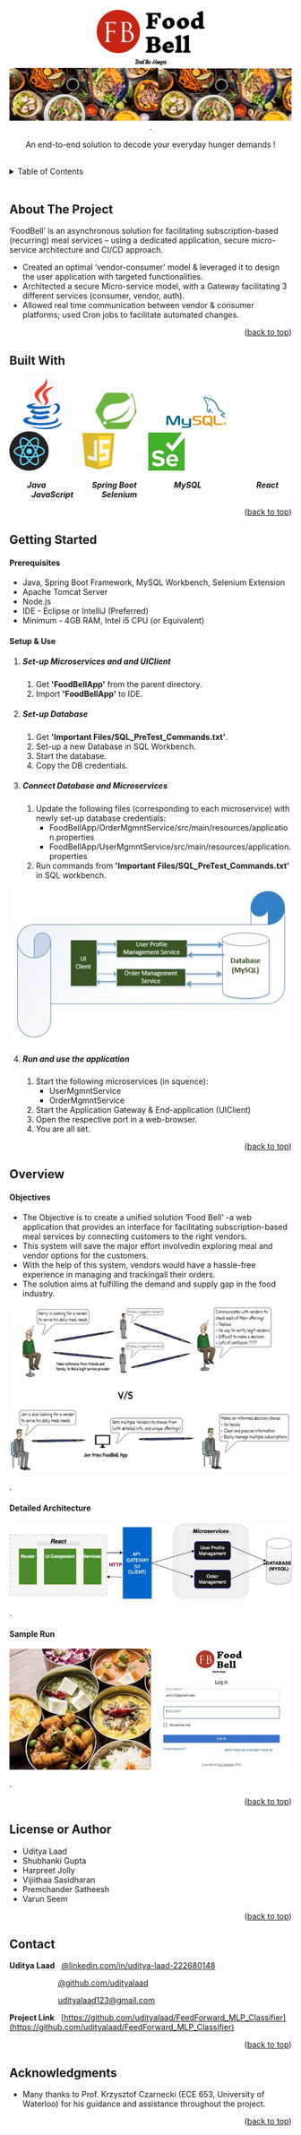 <!-- Reference:
https://github.com/othneildrew/Best-README-Template -->
<a name="readme-top"></a>


<!-- PROJECT LOGO -->
<br />
<div align="center">
  <img src="Read_Me_Content/TopLogo.jpg" alt="TopLogo.jpg" width="200">


  
  <img src="Read_Me_Content/top_label.jpg" alt="top_label.jpg">
  .

  <p align="center">
    An end-to-end solution to decode your everyday hunger demands !
  </p>
</div>

<br>

<!-- TABLE OF CONTENTS -->
<details>
  <summary>Table of Contents</summary>
  <ol>
    <li><a href="#about-the-project">About The Project</a></li>
    <li><a href="#built-with">Built With</a></li>
    <li><a href="#getting-started">Getting Started</a></li>
    <li><a href="#overview">Overview</a></li>
    <li><a href="#license-or-author">License or Author</a></li>
    <li><a href="#contact">Contact</a></li>
    <li><a href="#acknowledgments">Acknowledgments</a></li>
  </ol>
</details>

<br>

<!-- ABOUT THE PROJECT -->
## About The Project
  ‘FoodBell’ is an asynchronous solution for facilitating subscription-based (recurring) meal services – using a dedicated application, secure micro-service architecture and CI/CD approach.
  * Created an optimal ‘vendor-consumer’ model & leveraged it to design the user application with targeted functionalities.
  * Architected a secure Micro-service model, with a Gateway facilitating 3 different services (consumer, vendor, auth).
  * Allowed real time communication between vendor & consumer platforms; used Cron jobs to facilitate automated changes.

  <p align="right">(<a href="#readme-top">back to top</a>)</p>



## Built With
  &nbsp; &nbsp; &nbsp; <img src="Read_Me_Content/Tech/Java.JPG" alt="Java_Logo" width="70"> &nbsp; &nbsp; &nbsp; &nbsp; &nbsp; &nbsp; &nbsp; <img src="Read_Me_Content/Tech/SpringBoot.png" alt="Spring_Boot_Logo" width="75"> &nbsp; &nbsp; &nbsp; &nbsp; &nbsp; &nbsp; <img src="Read_Me_Content/Tech/MySql.JPG" alt="MySQL_Logo" width="110"> &nbsp; &nbsp; &nbsp; &nbsp; &nbsp; &nbsp; <img src="Read_Me_Content/Tech/react.png" alt="React_Logo" width="70"> &nbsp; &nbsp; &nbsp; &nbsp; &nbsp; &nbsp; &nbsp; <img src="Read_Me_Content/Tech/js.JPG" alt="JS_Logo" width="60"> &nbsp; &nbsp; &nbsp; &nbsp; &nbsp; &nbsp; &nbsp; <img src="Read_Me_Content/Tech/selenium.png" alt="Selenium_Logo" width="65">

  &nbsp; &nbsp; &nbsp; &nbsp; <b><i> Java </i></b> &nbsp; &nbsp; &nbsp; &nbsp; &nbsp; &nbsp; &nbsp; &nbsp; &nbsp; &nbsp; <b><i> Spring Boot </i></b> &nbsp; &nbsp; &nbsp; &nbsp; &nbsp; &nbsp; &nbsp; &nbsp; <b><i> MySQL </i></b> &nbsp; &nbsp; &nbsp; &nbsp; &nbsp; &nbsp; &nbsp; &nbsp; &nbsp; &nbsp; &nbsp; &nbsp; <b><i> React </i></b> &nbsp; &nbsp; &nbsp; &nbsp; &nbsp; &nbsp; &nbsp; &nbsp; <b><i> JavaScript </i></b> &nbsp; &nbsp; &nbsp; &nbsp; &nbsp; &nbsp; <b><i> Selenium </i></b>

  <p align="right">(<a href="#readme-top">back to top</a>)</p>



<!-- GETTING STARTED -->
## Getting Started
  #### Prerequisites
  * Java, Spring Boot Framework, MySQL Workbench, Selenium Extension
  * Apache Tomcat Server
  * Node.js
  * IDE - Eclipse or IntelliJ (Preferred)
  * Minimum - 4GB RAM, Intel i5 CPU (or Equivalent)

  #### Setup & Use
  1. ##### Set-up Microservices and and UIClient
     1. Get <b>'FoodBellApp'</b> from the parent directory.
     2. Import <b>'FoodBellApp'</b> to IDE.

  2. ##### Set-up Database
     1. Get <b>'Important Files/SQL_PreTest_Commands.txt'</b>.
     2. Set-up a new Database in SQL Workbench.
     3. Start the database.
     4. Copy the DB credentials.

  3. ##### Connect Database and Microservices
     1. Update the following files (corresponding to each microservice) with newly set-up database credentials:
        * FoodBellApp/OrderMgmntService/src/main/resources/application.properties
        * FoodBellApp/UserMgmntService/src/main/resources/application.properties
     2. Run commands from <b>'Important Files/SQL_PreTest_Commands.txt'</b> in SQL workbench.
     
  <p align="center"><img src="Read_Me_Content/Overview/Flow.JPG" alt="Flow"></p>

  4. ##### Run and use the application
     1. Start the following microservices (in squence):
        * UserMgmntService
        * OrderMgmntService
     2. Start the Application Gateway & End-application (UIClient)
     3. Open the respective port in a web-browser.
     4. You are all set.

  <p align="right">(<a href="#readme-top">back to top</a>)</p>



<!-- Overview -->
## Overview
  #### Objectives
  * The Objective is to create a unified solution ‘Food Bell’ -a web application that provides an interface for facilitating subscription-based meal services by connecting customers to the right vendors.
  * This system will save the major effort involvedin exploring meal and vendor options for the customers.
  * With the help of this system, vendors would have a hassle-free experience in managing and trackingall their orders.
  * The solution aims at fulfilling the demand and supply gap in the food industry.

  <p align="center"><img src="Read_Me_Content/Overview/scenario.jfif" alt="Scenario"></p>

  .

  #### Detailed Architecture
  <p align="center"><img src="Read_Me_Content/Overview/architecture.jpg" alt="Detailed rchitecture"></p>

  .

  #### Sample Run
  <p align="center"><img src="Read_Me_Content/Overview/sample_run.jpg" alt="Sample Run" width="800"></p>
  .
  <p align="right">(<a href="#readme-top">back to top</a>)</p>


<!-- LICENSE -->
## License or Author
  * Uditya Laad
  * Shubhanki Gupta
  * Harpreet Jolly
  * Vijiithaa Sasidharan
  * Premchander Satheesh
  * Varun Seem

  <p align="right">(<a href="#readme-top">back to top</a>)</p>



<!-- CONTACT -->
## Contact
  <b>Uditya Laad</b> &nbsp; [@linkedin.com/in/uditya-laad-222680148](https://www.linkedin.com/in/uditya-laad-222680148/)
  
  &nbsp; &nbsp; &nbsp; &nbsp; &nbsp; &nbsp; &nbsp; &nbsp; &nbsp; &nbsp; &nbsp; [@github.com/udityalaad](https://github.com/udityalaad)
  
  &nbsp; &nbsp; &nbsp; &nbsp; &nbsp; &nbsp; &nbsp; &nbsp; &nbsp; &nbsp; &nbsp; udityalaad123@gmail.com

  <b>Project Link</b> &nbsp; [https://github.com/udityalaad/FeedForward_MLP_Classifier](https://github.com/udityalaad/FeedForward_MLP_Classifier)

  <p align="right">(<a href="#readme-top">back to top</a>)</p>



<!-- ACKNOWLEDGMENTS -->
## Acknowledgments
  * Many thanks to Prof. Krzysztof Czarnecki (ECE 653, University of Waterloo) for his guidance and assistance throughout the project.

  <p align="right">(<a href="#readme-top">back to top</a>)</p>
